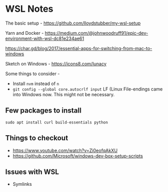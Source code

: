# WSL Notes

The basic setup - https://github.com/lloydstubber/my-wsl-setup

Yarn and Docker - https://medium.com/@johnwoodruff91/epic-dev-environment-with-wsl-dc81e234ae61

https://char.gd/blog/2017/essential-apps-for-switching-from-mac-to-windows

Sketch on Windows - https://icons8.com/lunacy

Some things to consider -
- Install `nvm` instead of `n`
- `git config --global core.autocrlf input`
  LF (Linux File-endings came into Windows now. This might not be necessary.

## Few packages to install

```shell
sudo apt install curl build-essentials python
```

## Things to checkout
- https://www.youtube.com/watch?v=Zi0eofqAkXU
- https://github.com/Microsoft/windows-dev-box-setup-scripts

## Issues with WSL
- Symlinks

